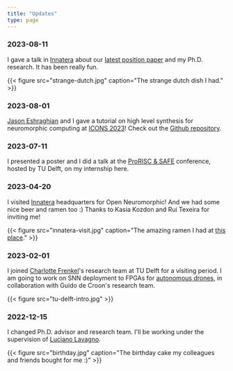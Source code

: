 ```yaml
---
title: "Updates"
type: page
---
```


### 2023-08-11

I gave a talk in [Innatera](https://innatera.com/) about our [latest position paper](https://arxiv.org/abs/2306.15749) and my Ph.D. research. It has been really fun. 

{{< figure src="strange-dutch.jpg" caption="The strange dutch dish I had." >}}

### 2023-08-01

[Jason Eshraghian](https://jasoneshraghian.com) and I gave a tutorial on high level synthesis for neuromorphic computing at [ICONS 2023](https://icons.ornl.gov/schedule/)! Check out the [Github repository](https://github.com/fabrizio-ottati/icons23-tutorial).

### 2023-07-11

I presented a poster and I did a talk at the [ProRISC & SAFE](https://www.tudelft.nl/prorisc-safe/programme-2023/program) conference, hosted by TU Delft, on my internship here.

### 2023-04-20

I visited [Innatera](https://www.innatera.com/) headquarters for Open Neuromorphic! And we had some nice beer and ramen too :) Thanks to Kasia Kozdon and Rui Texeira for inviting me!

{{< figure src="innatera-visit.jpg" caption="The amazing ramen I had at [this place](https://g.co/kgs/niFw8j)." >}}

### 2023-02-01

I joined [Charlotte Frenkel](https://chfrenkel.github.io)'s research team at TU Delft for a visiting period. I am going to work on SNN deployment to FPGAs for [autonomous drones](https://mavlab.tudelft.nl/research-topics/), in collaboration with Guido de Croon's research team.

{{< figure src="tu-delft-intro.jpg" >}}

### 2022-12-15

I changed Ph.D. advisor and research team. I'll be working under the supervision of [Luciano Lavagno](https://scholar.google.com/citations?user=tRCNWC4AAAAJ&hl=en&oi=ao).

{{< figure src="birthday.jpg" caption="The birthday cake my colleagues and friends bought for me :)" >}}
